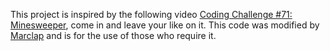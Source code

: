 This project is inspired by the following video [Coding Challenge #71: Minesweeper](https://youtu.be/LFU5ZlrR21E), come in and leave your like on it.
This code was modified by [Marclap](https://github.com/Marclap) and is for the use of those who require it.
